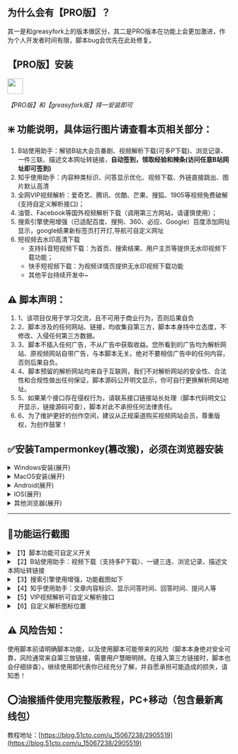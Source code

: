 ## 为什么会有【PRO版】？
其一是和greasyfork上的版本做区分，其二是PRO版本在功能上会更加激进，作为个人开发者时间有限，脚本bug会优先在此处修复。

## 【PRO版】安装
<a href="https://huahuacattx.github.io/huahuacat.user.js?t=20240719"><img class="js-lazy-loaded" decoding="async" data-canonical-src="https://img.shields.io/badge/点我安装最新版V2.1.2-005200" height="35px" src="https://img.shields.io/badge/点我安装最新版V2.1.2-005200" loading="lazy" data-testid="js-lazy-loaded-content"></a>

*【PRO版】和【greasyfork版】择一安装即可*

## ❇️ 功能说明，具体运行图片请查看本页相关部分：
1. B站使用助手：解锁B站大会员番剧、视频解析下载(可多P下载)、浏览记录、一件三联、描述文本网址转链接，**自动签到，领取经验和辣条(访问任意B站网址即可签到)**
2. 知乎使用助手：内容种类标识、问答显示优化、视频下载、外链直接跳出、图片默认高清
3. 全网VIP视频解析：爱奇艺、腾讯、优酷、芒果、搜狐、1905等视频免费破解(支持自定义解析接口)；
4. 油管、Facebook等国外视频解析下载（调用第三方网站，请谨慎使用）；
5. 搜索引擎使用增强（已适配百度、搜狗、360、必应、Google）百度添加网址显示，google结果新标签页打开灯,导航可自定义网址
6. 短视频去水印高清下载
	- 支持抖音短视频下载：为首页、搜索结果、用户主页等提供无水印视频下载功能；
	- 快手短视频下载：为视频详情页提供无水印视频下载功能
	- 其他平台持续开发中~

## ⚠ 脚本声明：
1. 1、该项目仅用于学习交流，且不可用于商业行为，否则后果自负
2. 2、脚本涉及的任何网站、链接，均收集自第三方，脚本本身持中立态度，不修改、入侵任何第三方数据。
3. 3、脚本不插入任何广告，不从广告中获取收益。您所看到的广告均为解析网站、原视频网站自带广告，与本脚本无关。绝对不要相信广告中的任何内容，否则后果自负。
4. 4、脚本预留的解析网站均来自于互联网，我们不对解析网站的安全性、合法性和合规性做出任何保证，脚本源码公开明文显示，你可自行更换解析网站地址。
5. 5、如果某个接口存在侵权行为，请联系接口链接站长处理（脚本代码明文公开显示，链接源码可查），脚本对此不承担任何法律责任。
6. 6、为了维护更好的创作空间，建议从正规渠道购买视频网站会员，尊重版权，为创作鼓掌！

## ✅安装Tampermonkey(篡改猴)，必须在浏览器安装
<details>
	<summary>Windows安装(展开)</summary><a target="_blank" href="https://chromewebstore.google.com/detail/%E7%AF%A1%E6%94%B9%E7%8C%B4/dhdgffkkebhmkfjojejmpbldmpobfkfo?hl=zh-CN">Google Chrome</a> (需要科学上网)
	<br><a target="_blank" href="https://addons.mozilla.org/zh-CN/firefox/addon/tampermonkey/">火狐 FireFox</a>
	<br><a target="_blank" href="https://microsoftedge.microsoft.com/addons/detail/iikmkjmpaadaobahmlepeloendndfphd?hl=zh-CN">Edge</a>
</details>
<details>
	<summary>MacOS安装(展开)</summary><a target="_blank" href="https://apps.apple.com/cn/app/tampermonkey/id1482490089">MAC Safari</a> (需要科学上网)
</details>
<details>
	<summary>Android(展开)</summary>X浏览器和VIA浏览器自带插件，无需安装。<br>Kiwi浏览器 (需要科学上网)
</details>
<details>
	<summary>IOS(展开)</summary>在 IOS 应用商店中搜索并安装 “拦截100” 或者 “stay”，不要用“UserScripts”。
</details>
<details>
	<summary>其他浏览器(展开)</summary>其他浏览器可在官方扩展市场搜索: “Tampermonkey”、“篡改猴”、“油猴”、“暴力猴”等脚本插件进行安装。
</details>
<hr>
<h2>🙉功能运行截图</h2>
<details>
	<summary>【1】脚本功能可自定义开关</summary>
	<img src="https://pic.rmb.bdstatic.com/bjh/14f38582c0d15208b455bc231b70da96.png" width="100%"/>
</details>
<details>
	<summary>【2】B站使用助手：视频下载（支持多P下载）、一键三连、浏览记录、描述文本网址转链接</summary>
	<img src="https://pic.rmb.bdstatic.com/bjh/371e956ae54b7725df923763a12e2496.png" width="100%"/>

	<b>批量下载</b>
	<img src="https://pic.rmb.bdstatic.com/bjh/d09f94e70e90eb839e9d915aed40006e.png" width="100%"/>

	<b>B站使用助手：视频下载（支持多P下载）、一键三连、浏览记录、描述文本网址转链接</b>
	<img src="https://pic.rmb.bdstatic.com/bjh/371e956ae54b7725df923763a12e2496.png" width="100%"/>

	<b>批量下载</b>
	<img src="https://pic.rmb.bdstatic.com/bjh/d09f94e70e90eb839e9d915aed40006e.png" width="100%"/>

	<b>视频详情页描述和专栏文章中的网址，自动转换成可点击链接</b>
	<img src="https://img13.360buyimg.com/ddimg/jfs/t1/237755/37/10585/59596/659cea46Ff094b6bd/66bde8aaa3a54418.jpg" width="100%"/>

	<b>自动签到领取辣条瓜子</b>
	<img src="https://img11.360buyimg.com/ddimg/jfs/t1/229444/3/9656/95928/65893b0aF8ee8174e/ee69d131895dee3f.jpg" width="100%"/>
</details>
<details>
	<summary>【3】搜索引擎使用增强，功能截图如下</summary>
	<img src="https://img06.mifile.cn/v1/MI_542ED8B1722DC/d6eb0479f47ac598f48e6576f1e28ecd.png" width="100%" />
	<img src="https://img03.mifile.cn/v1/MI_542ED8B1722DC/f5bfe9a386182f4340e8a8724809a622.png" width="100%" />
	<img src="https://img08.mifile.cn/v1/MI_542ED8B1722DC/2d47f6d21670ea44a6126aff397e853d.png" width="100%" />
</details>
<details>
	<summary>【4】知乎使用助手：文章内容标识、显示问答时间、回答时间、提问人等</summary>
	<img src="https://pic.rmb.bdstatic.com/bjh/06827e95e6c5c668a675f46ce862db02.png" width="100%"/>
	<img src="https://pic.rmb.bdstatic.com/bjh/7e74b9e6ca9138bee5ee077b28e8cb27.png" width="100%"/>
</details>
<details>
	<summary>【5】VIP视频解析可自定义解析接口</summary>
	<img src="https://pic.rmb.bdstatic.com/bjh/b8883667a27fb3d4c5aa0ae101ab7625.png" width="100%"/>
</details>
<details>
	<summary>【6】自定义解析图标位置</summary>
	<img src="https://pic.rmb.bdstatic.com/bjh/c578262c6a28d74eac20e74425e5e420.png" width="100%" />
</details>

## ⚠ 风险告知：
使用脚本前请明确脚本功能，以及使用脚本可能带来的风险（脚本本身绝对安全可靠，风险通常来自第三放链接，需要用户慧眼明辨。在接入第三方链接时，脚本也会仔细排查）。继续使用即代表你已经充分了解，并自愿承担可能造成的损失，请知悉！

## ⭕油猴插件使用完整版教程，PC+移动（包含最新离线包）
教程地址：[https://blog.51cto.com/u_15067238/2905519](https://blog.51cto.com/u_15067238/2905519)
